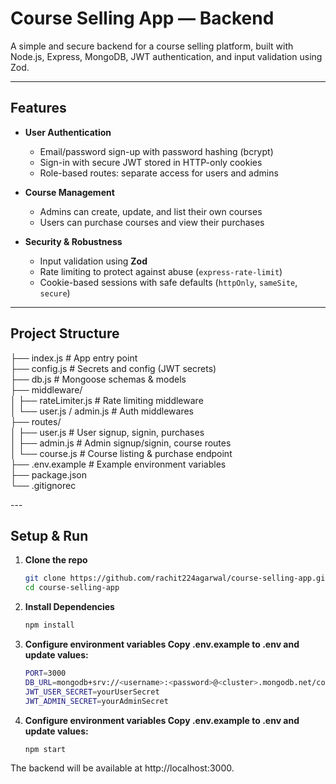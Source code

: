 # Course Selling App — Backend

A simple and secure backend for a course selling platform, built with Node.js, Express, MongoDB, JWT authentication, and input validation using Zod.

---

##  Features

- **User Authentication**  
  - Email/password sign-up with password hashing (bcrypt)  
  - Sign-in with secure JWT stored in HTTP-only cookies  
  - Role-based routes: separate access for users and admins

- **Course Management**  
  - Admins can create, update, and list their own courses  
  - Users can purchase courses and view their purchases

- **Security & Robustness**  
  - Input validation using **Zod**  
  - Rate limiting to protect against abuse (`express-rate-limit`)  
  - Cookie-based sessions with safe defaults (`httpOnly`, `sameSite`, `secure`)

---

##  Project Structure

├── index.js # App entry point <br/>
├── config.js # Secrets and config (JWT secrets)<br/>
├── db.js # Mongoose schemas & models <br/>
├── middleware/ <br/>
│ ├── rateLimiter.js # Rate limiting middleware <br/>
│ └── user.js / admin.js # Auth middlewares <br/>
├── routes/ <br/>
│ ├── user.js # User signup, signin, purchases <br/>
│ ├── admin.js # Admin signup/signin, course routes <br/>
│ └── course.js # Course listing & purchase endpoint <br/>
├── .env.example # Example environment variables <br/>
├── package.json <br/>
└── .gitignorec<br/>

---<br/>

## Setup & Run

1. **Clone the repo**
   ```bash
   git clone https://github.com/rachit224agarwal/course-selling-app.git
   cd course-selling-app
2. **Install Dependencies**
   ```bash
   npm install
3. **Configure environment variables
Copy .env.example to .env and update values:**
   ```bash
   PORT=3000
   DB_URL=mongodb+srv://<username>:<password>@<cluster>.mongodb.net/course-app
   JWT_USER_SECRET=yourUserSecret
   JWT_ADMIN_SECRET=yourAdminSecret

4. **Configure environment variables
Copy .env.example to .env and update values:**
   ```bash
   npm start
The backend will be available at http://localhost:3000.
